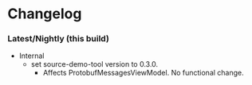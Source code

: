 # Changelog

### Latest/Nightly (this build)
- Internal
    - set source-demo-tool version to 0.3.0.
        - Affects ProtobufMessagesViewModel. No functional change.